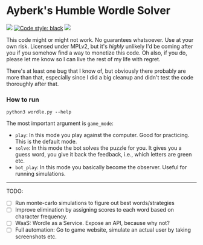 # Ayberk's Humble Wordle Solver

[![](https://img.shields.io/badge/Ask%20me-anything-1abc9c.svg)](https://twitter.com/ayberkrants)
[![Code style: black](https://img.shields.io/badge/code%20style-black-000000.svg)](https://github.com/psf/black)
![](http://unmaintained.tech/badge.svg)

This code might or might not work. No guarantees whatsoever. Use at your own risk. Licensed under
MPLv2, but it's _highly_ unlikely I'd be coming after you if you somehow find a way to monetize this
code. Oh also, if you do, please let me know so I can live the rest of my life with regret.

There's at least one bug that I know of, but obviously there probably are more than that, especially
since I did a big cleanup and didn't test the code thoroughly after that.


### How to run

`python3 wordle.py --help`

The most important argument is `game_mode`:
- `play`: In this mode you play against the computer. Good for practicing. This is the default mode.
- `solve`: In this mode the bot solves the puzzle for you. It gives you a guess word, you give it
back the feedback, i.e., which letters are green etc.
- `bot_play`: In this mode you basically become the observer. Useful for running simulations.

----
TODO:
- [ ] Run monte-carlo simulations to figure out best words/strategies
- [ ] Improve elimination by assigning scores to each word based on character frequency.
- [ ] WaaS: Wordle as a Service. Expose an API, because why not?
- [ ] Full automation: Go to game website, simulate an actual user by taking screenshots etc.
